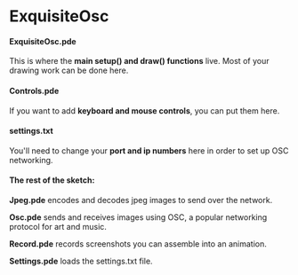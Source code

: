 # ExquisiteOsc

#### ExquisiteOsc.pde
This is where the <b>main setup() and draw() functions</b> live. Most of your drawing work can be done here.

#### Controls.pde
If you want to add <b>keyboard and mouse controls</b>, you can put them here.

#### settings.txt
You'll need to change your <b>port and ip numbers</b> here in order to set up OSC networking.


#### The rest of the sketch:

<b>Jpeg.pde</b> encodes and decodes jpeg images to send over the network.<br>

<b>Osc.pde</b> sends and receives images using OSC, a popular networking protocol for art and music.<br>

<b>Record.pde</b> records screenshots you can assemble into an animation.<br>

<b>Settings.pde</b> loads the settings.txt file.<br>
